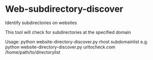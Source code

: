 # Web-subdirectory-discover
Identify subdirectories on websites

This tool will check for subdirectories at the specified domain

Usage: python website-directory-discover.py rhost subdomainlist 
e.g. python website-directory-discover.py urltocheck.com /home/path/to/directorylist
